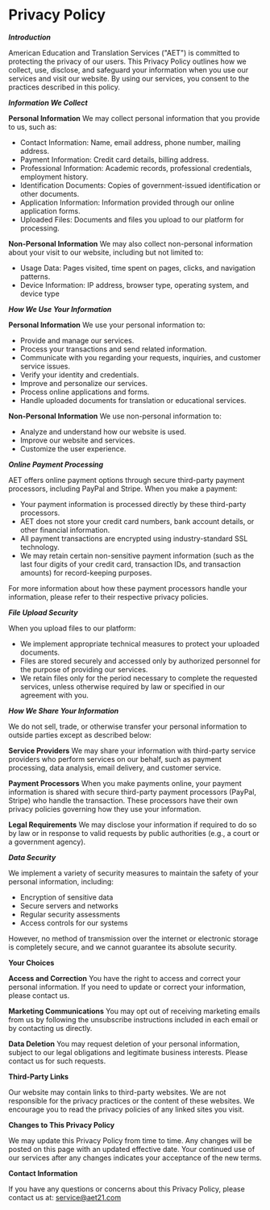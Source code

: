 # Privacy Policy

**_Introduction_**

American Education and Translation Services ("AET") is committed to protecting the privacy of our users. This Privacy Policy outlines how we collect, use, disclose, and safeguard your information when you use our services and visit our website. By using our services, you consent to the practices described in this policy.

**_Information We Collect_**

**Personal Information**
We may collect personal information that you provide to us, such as:

- Contact Information: Name, email address, phone number, mailing address.
- Payment Information: Credit card details, billing address.
- Professional Information: Academic records, professional credentials, employment history.
- Identification Documents: Copies of government-issued identification or other documents.
- Application Information: Information provided through our online application forms.
- Uploaded Files: Documents and files you upload to our platform for processing.

**Non-Personal Information**
We may also collect non-personal information about your visit to our website, including but not limited to:

- Usage Data: Pages visited, time spent on pages, clicks, and navigation patterns.
- Device Information: IP address, browser type, operating system, and device type

**_How We Use Your Information_**

**Personal Information**
We use your personal information to:

- Provide and manage our services.
- Process your transactions and send related information.
- Communicate with you regarding your requests, inquiries, and customer service issues.
- Verify your identity and credentials.
- Improve and personalize our services.
- Process online applications and forms.
- Handle uploaded documents for translation or educational services.

**Non-Personal Information**
We use non-personal information to:

- Analyze and understand how our website is used.
- Improve our website and services.
- Customize the user experience.

**_Online Payment Processing_**

AET offers online payment options through secure third-party payment processors, including PayPal and Stripe. When you make a payment:

- Your payment information is processed directly by these third-party processors.
- AET does not store your credit card numbers, bank account details, or other financial information.
- All payment transactions are encrypted using industry-standard SSL technology.
- We may retain certain non-sensitive payment information (such as the last four digits of your credit card, transaction IDs, and transaction amounts) for record-keeping purposes.

For more information about how these payment processors handle your information, please refer to their respective privacy policies.

**_File Upload Security_**

When you upload files to our platform:

- We implement appropriate technical measures to protect your uploaded documents.
- Files are stored securely and accessed only by authorized personnel for the purpose of providing our services.
- We retain files only for the period necessary to complete the requested services, unless otherwise required by law or specified in our agreement with you.

**_How We Share Your Information_**

We do not sell, trade, or otherwise transfer your personal information to outside parties except as described below:

**Service Providers**
We may share your information with third-party service providers who perform services on our behalf, such as payment processing, data analysis, email delivery, and customer service.

**Payment Processors**
When you make payments online, your payment information is shared with secure third-party payment processors (PayPal, Stripe) who handle the transaction. These processors have their own privacy policies governing how they use your information.

**Legal Requirements**
We may disclose your information if required to do so by law or in response to valid requests by public authorities (e.g., a court or a government agency).

**_Data Security_**

We implement a variety of security measures to maintain the safety of your personal information, including:

- Encryption of sensitive data
- Secure servers and networks
- Regular security assessments
- Access controls for our systems

However, no method of transmission over the internet or electronic storage is completely secure, and we cannot guarantee its absolute security.

**Your Choices**

**Access and Correction**
You have the right to access and correct your personal information. If you need to update or correct your information, please contact us.

**Marketing Communications**
You may opt out of receiving marketing emails from us by following the unsubscribe instructions included in each email or by contacting us directly.

**Data Deletion**
You may request deletion of your personal information, subject to our legal obligations and legitimate business interests. Please contact us for such requests.

**Third-Party Links**

Our website may contain links to third-party websites. We are not responsible for the privacy practices or the content of these websites. We encourage you to read the privacy policies of any linked sites you visit.

**Changes to This Privacy Policy**

We may update this Privacy Policy from time to time. Any changes will be posted on this page with an updated effective date. Your continued use of our services after any changes indicates your acceptance of the new terms.

**Contact Information**

If you have any questions or concerns about this Privacy Policy, please contact us at: service@aet21.com
